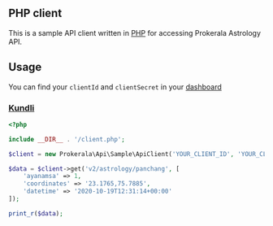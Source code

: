 ## PHP client

This is a sample API client written in [PHP](https://php.net/) for accessing Prokerala Astrology API.

## Usage

You can find your `clientId` and `clientSecret` in your [dashboard](https://api.prokerala.com/account/client)


### [Kundli](https://api.prokerala.com/docs#operation/get-kundli)

```php
<?php

include __DIR__ . '/client.php';

$client = new Prokerala\Api\Sample\ApiClient('YOUR_CLIENT_ID', 'YOUR_CLIENT_SECRET');

$data = $client->get('v2/astrology/panchang', [
    'ayanamsa' => 1,
    'coordinates' => '23.1765,75.7885',
    'datetime' => '2020-10-19T12:31:14+00:00'
]);

print_r($data);
```
